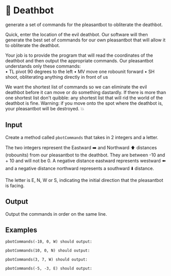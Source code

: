 # :robot: Deathbot
generate a set of commands for the pleasantbot to obliterate the deathbot.  

Quick, enter the location of the evil deathbot.  Our software will then generate the best set of commands for our own pleasantbot that will allow it to obliterate the deathbot.

Your job is to provide the program that will read the coordinates of the deathbot and then output the appropriate commands.  Our pleasantbot understands only these commands:  
•	TL	pivot 90 degrees to the left
•	MV  move one robounit forward
•	SH  shoot, obliterating anything directly in front of us

We want the shortest list of commands so we can eliminate the evil deathbot before it can move or do something dastardly. If there is more than one shortest list don't quibble: any shortest list that will rid the world of the deathbot is fine. Warning: if you move onto the spot where the deathbot is, your pleasantbot will be destroyed. :boom:

## Input
Create a method called `pbotCommands` that takes in 2 integers and a letter.  

The two integers represent the Eastward :arrow_right: and Northward :arrow_up: distances (robounits) from our pleasantbot to the deathbot.  They are between -10 and + 10 and will not be 0.  A negative distance eastward represents westward :arrow_left: and a negative distance northward represents a southward :arrow_down: distance.  

The letter is E, N, W or S, indicating the initial direction that the pleasantbot is facing.  

## Output 
Output the commands in order on the same line. 

## Examples 

```
pbotCommands(-10, 0, W) should output:

pbotCommands(10, 0, N) should output: 

pbotCommands(3, 7, W) should output:

pbotCommands(-5, -3, E) should output: 
```
